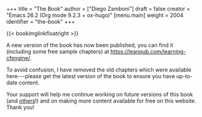 +++
title = "The Book"
author = ["Diego Zamboni"]
draft = false
creator = "Emacs 26.2 (Org mode 9.2.3 + ox-hugo)"
[menu.main]
  weight = 2004
  identifier = "the-book"
+++

{{< bookimglinkfloatright >}}

A new version of the book has now been published, you can find it (including some free sample chapters) at <https://leanpub.com/learning-cfengine/>.

To avoid confusion, I have removed the old chapters which were available here---please get the latest version of the book to ensure you have up-to-date content.

Your support will help me continue working on future versions of this book (and [others](https://leanpub.com/learning-hammerspoon/)!) and on making more content available for free on this website. Thank you!
